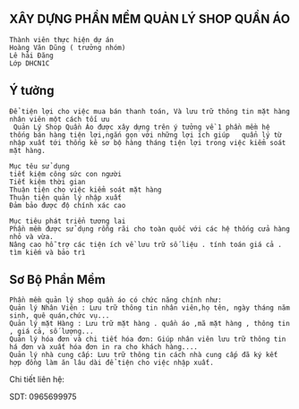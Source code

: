 ## XÂY DỰNG PHẦN MỀM QUẢN LÝ SHOP QUẦN ÁO

    Thành viên thực hiện dự án
    Hoàng Văn Dũng ( trưởng nhóm)
    Lê hải Đăng
    Lớp DHCN1C

## Ý tưởng
    Để tiện lợi cho việc mua bán thanh toán, Và lưu trữ thông tin mặt hàng nhân viên một cách tối ưu 
     Quản Lý Shop Quần Áo được xây dựng trên ý tưởng về 1 phần mềm hệ thống bán hàng tiện lợi,ngắn gọn với những lợi ích giúp   quẩn lý từ nhập xuất tới thống kê sơ bộ hàng tháng tiện lợi trong việc kiểm soát mặt hàng.
    
    Mục têu sử dụng
    tiết kiệm công sức con người
    Tiết kiệm thời gian
    Thuận tiện cho việc kiểm soát mặt hàng
    Thuận tiện quản lý nhập xuất 
    Đảm bảo được độ chính xác cao

    Mục tiêu phát triển tương lai
    Phần mềm được sử dụng rỗng rãi cho toàn quốc với các hệ thống cửa hàng nhỏ và vừa.
    Nâng cao hỗ trợ các tiện ích về lưu trữ số liệu . tính toán giá cả . tìm kiếm và bảo trì
   
## Sơ Bộ Phần Mềm
    Phần mềm quản lý shop quần áo có chức năng chính như:
    Quản lý Nhân Viên : Lưu trữ thông tin nhân viên,họ tên, ngày tháng năm sinh, quê quán,chức vụ...
    Quản lý mặt Hàng : Lưu trữ mặt hàng . quần áo ,mã mặt hàng , thông tin , giá cả, số lượng...
    Quản lý hóa đơn và chi tiết hóa đơn: Giúp nhân viên lưu trữ thông tin há đơn và xuất hóa đơn in ra cho khách hàng....
    Quản lý nhà cung cấp: Lưu trữ thông tin cách nhà cung cấp đã ký kết hợp đồng làm ăn lâu dài để tiện cho việc nhập xuất.
    
Chi tiết liên hệ: 

SDT: 0965699975
